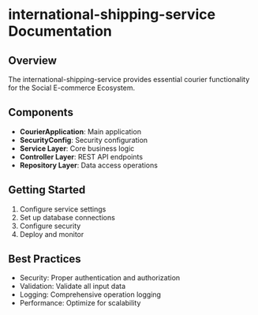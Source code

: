 # international-shipping-service Documentation

## Overview
The international-shipping-service provides essential courier functionality for the Social E-commerce Ecosystem.

## Components
- **CourierApplication**: Main application
- **SecurityConfig**: Security configuration
- **Service Layer**: Core business logic
- **Controller Layer**: REST API endpoints
- **Repository Layer**: Data access operations

## Getting Started
1. Configure service settings
2. Set up database connections
3. Configure security
4. Deploy and monitor

## Best Practices
- Security: Proper authentication and authorization
- Validation: Validate all input data
- Logging: Comprehensive operation logging
- Performance: Optimize for scalability
